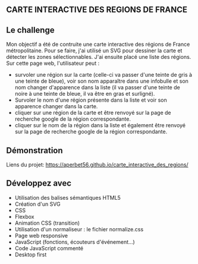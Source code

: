 ## CARTE INTERACTIVE DES REGIONS DE FRANCE

## Le challenge

Mon objectif a été de contruite une carte interactive des régions de France métropolitaine. Pour se faire, j'ai utilisé un SVG pour dessiner la carte et détecter les zones sélectionnables. J'ai ensuite placé une liste des régions.
Sur cette page web, l'utilisateur peut :

- survoler une région sur la carte (celle-ci va passer d'une teinte de gris à une teinte de bleue), voir son nom apparaître dans une infobulle et son nom changer d'apparence dans la liste (il va passer d'une teinte de noire à une teinte de bleue, il va être en gras et surligné).
- Survoler le nom d'une région présente dans la liste et voir son apparence changer dans la carte.
- cliquer sur une région de la carte et être renvoyé sur la page de recherche google de la région correspondante.
- cliquer sur le nom de la région dans la liste et également être renvoyé sur la page de recherche google de la région correspondante.

## Démonstration

Liens du projet: https://aperbet56.github.io/carte_interactive_des_regions/

## Développez avec

- Utilisation des balises sémantiques HTML5
- Création d'un SVG
- CSS
- Flexbox
- Animation CSS (transition)
- Utilisation d'un normaliseur : le fichier normalize.css
- Page web responsive
- JavaScript (fonctions, écouteurs d'événement...)
- Code JavaScript commenté
- Desktop first
